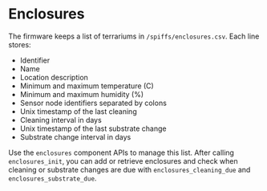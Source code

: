 # Enclosures

The firmware keeps a list of terrariums in `/spiffs/enclosures.csv`. Each line stores:

- Identifier
- Name
- Location description
- Minimum and maximum temperature (C)
- Minimum and maximum humidity (%)
- Sensor node identifiers separated by colons
- Unix timestamp of the last cleaning
- Cleaning interval in days
- Unix timestamp of the last substrate change
- Substrate change interval in days

Use the `enclosures` component APIs to manage this list. After calling
`enclosures_init`, you can add or retrieve enclosures and check when
cleaning or substrate changes are due with
`enclosures_cleaning_due` and `enclosures_substrate_due`.
